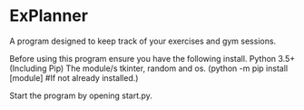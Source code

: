 # ExPlanner
A program designed to keep track of your exercises and gym sessions.

Before using this program ensure you have the following install.
Python 3.5+ (Including Pip)
The module/s tkinter, random and os. (python -m pip install [module] #If not already installed.)

Start the program by opening start.py.
